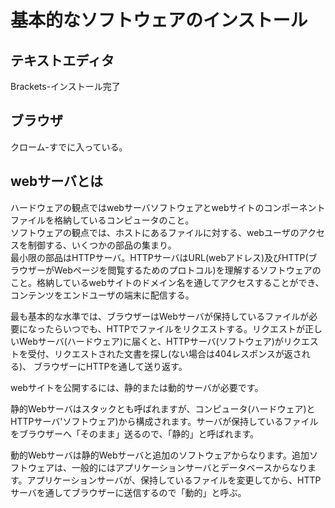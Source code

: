 
# 基本的なソフトウェアのインストール
## テキストエディタ
Brackets-インストール完了

## ブラウザ
クローム-すでに入っている。

## webサーバとは
ハードウェアの観点ではwebサーバソフトウェアとwebサイトのコンポーネントファイルを格納しているコンピュータのこと。  
ソフトウェアの観点では、ホストにあるファイルに対する、webユーザのアクセスを制御する、いくつかの部品の集まり。  
最小限の部品はHTTPサーバ。HTTPサーバはURL(webアドレス)及びHTTP(ブラウザーがWebページを閲覧するためのプロトコル)を理解するソフトウェアのこと。格納しているwebサイトのドメイン名を通してアクセスすることができ、コンテンツをエンドユーザの端末に配信する。  
  
最も基本的な水準では、ブラウザーはWebサーバが保持しているファイルが必要になったらいつでも、HTTPでファイルをリクエストする。リクエストが正しいWebサーバ(ハードウェア)に届くと、HTTPサーバ(ソフトウェア)がリクエストを受付、リクエストされた文書を探し(ない場合は404レスポンスが返される)、
ブラウザーにHTTPを通して送り返す。  
  
webサイトを公開するには、静的または動的サーバが必要です。

静的Webサーバはスタックとも呼ばれますが、コンピュータ(ハードウェア)とHTTPサーバ'ソフトウェア)から構成されます。サーバが保持しているファイルをブラウザーへ「そのまま」送るので、「静的」と呼ばれます。

動的Webサーバは静的Webサーバと追加のソフトウェアからなります。追加ソフトウェアは、一般的にはアプリケーションサーバとデータベースからなります。アプリケーションサーバが、保持しているファイルを変更してから、HTTPサーバを通してブラウザーに送信するので「動的」と呼ぶ。  

